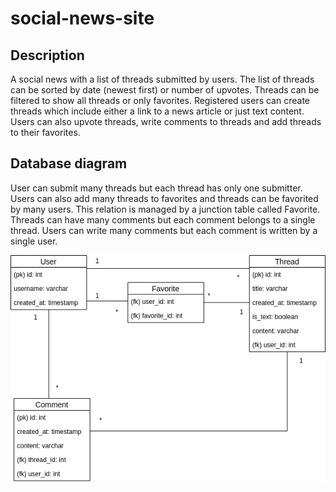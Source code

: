 # social-news-site

## Description

A social news with a list of threads submitted by users. The list of threads can be sorted by date (newest first) or number of upvotes. Threads can be filtered to show all threads or only favorites. Registered users can create threads which include either a link to a news article or just text content. Users can also upvote threads, write comments to threads and add threads to their favorites.

## Database diagram

User can submit many threads but each thread has only one submitter. Users can also add many threads to favorites and threads can be favorited by many users. This relation is managed by a junction table called Favorite. Threads can have many comments but each comment belongs to a single thread. Users can write many comments but each comment is written by a single user. 

![Database diagram](documentation/images/diagram.png)